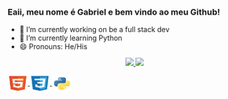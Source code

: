 ### Eaii, meu nome é Gabriel e bem vindo ao meu Github!

- 🔭 I’m currently working on be a full stack dev
- 🌱 I’m currently learning Python
- 😄 Pronouns: He/His

<div align="center">
  <a href="https://github.com/DevM4yCry">
  <img height="170em" src="https://github-readme-stats.vercel.app/api?username=DevM4yCry&show_icons=true&theme=black&include_all_commits=true&count_private=true"/>
  <img height="170em" src="https://github-readme-stats.vercel.app/api/top-langs/?username=DevM4yCry&layout=compact&langs_count=7&theme=black"/>
</div>
<div style="display: inline_block"><br>
  <img align="center" alt="Gabriel-HTML" height="30" width="40" src="https://raw.githubusercontent.com/devicons/devicon/master/icons/html5/html5-original.svg">
  <img align="center" alt="Gabriel-CSS" height="30" width="40" src="https://raw.githubusercontent.com/devicons/devicon/master/icons/css3/css3-original.svg">
  <img align="center" alt="Gabriel-Python" height="30" width="40" src="https://raw.githubusercontent.com/devicons/devicon/master/icons/python/python-original.svg">

</div>
